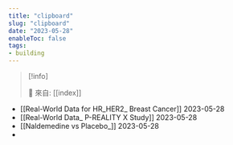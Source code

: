 ```yaml
---
title: "clipboard"
slug: "clipboard"
date: "2023-05-28"
enableToc: false
tags:
- building
---
```


> [!info]
>
> 🌱 來自: [[index]]

- [[Real-World Data for HR_HER2_ Breast Cancer]] 2023-05-28
- [[Real-World Data_ P-REALITY X Study]] 2023-05-28
- [[Naldemedine vs Placebo_]] 2023-05-28
- 

